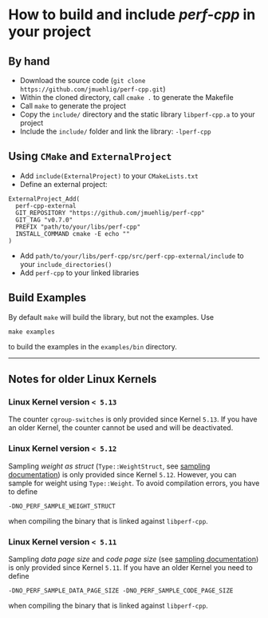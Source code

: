 # How to build and include *perf-cpp* in your project

## By hand
* Download the source code (`git clone https://github.com/jmuehlig/perf-cpp.git`)
* Within the cloned directory, call `cmake .` to generate the Makefile 
* Call `make` to generate the project
* Copy the `include/` directory and the static library `libperf-cpp.a` to your project
* Include the `include/` folder and link the library: `-lperf-cpp`

## Using `CMake` and `ExternalProject`
* Add `include(ExternalProject)` to your `CMakeLists.txt`
* Define an external project:
```
ExternalProject_Add(
  perf-cpp-external
  GIT_REPOSITORY "https://github.com/jmuehlig/perf-cpp"
  GIT_TAG "v0.7.0"
  PREFIX "path/to/your/libs/perf-cpp"
  INSTALL_COMMAND cmake -E echo ""
)
```
* Add `path/to/your/libs/perf-cpp/src/perf-cpp-external/include` to your `include_directories()`
* Add `perf-cpp` to your linked libraries

## Build Examples
By default `make` will build the library, but not the examples.
Use 

    make examples

to build the examples in the `examples/bin` directory.

---

## Notes for older Linux Kernels
###  Linux Kernel version `< 5.13`
The counter `cgroup-switches` is only provided since Kernel `5.13`.
If you have an older Kernel, the counter cannot be used and will be deactivated.

### Linux Kernel version `< 5.12`
Sampling *weight as struct* (`Type::WeightStruct`, see [sampling documentation](sampling.md)) is only provided since Kernel `5.12`.
However, you can sample for weight using `Type::Weight`. To avoid compilation errors, you have to define 


    -DNO_PERF_SAMPLE_WEIGHT_STRUCT


when compiling the binary that is linked against `libperf-cpp`.

### Linux Kernel version `< 5.11`
Sampling *data page size* and *code page size*  (see [sampling documentation](sampling.md)) is only provided since Kernel `5.11`.
If you have an older Kernel you need to define


    -DNO_PERF_SAMPLE_DATA_PAGE_SIZE -DNO_PERF_SAMPLE_CODE_PAGE_SIZE


when compiling the binary that is linked against `libperf-cpp`.

